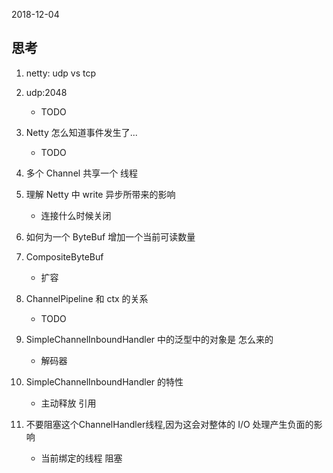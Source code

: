 2018-12-04

## 思考
1. netty: udp vs tcp
2. udp:2048
    - TODO
3. Netty 怎么知道事件发生了...
    - TODO
4. 多个 Channel 共享一个 线程
4. 理解 Netty 中 write 异步所带来的影响
    - 连接什么时候关闭
5. 如何为一个 ByteBuf 增加一个当前可读数量

6. CompositeByteBuf
    - 扩容

6. ChannelPipeline 和 ctx 的关系
    - TODO
    
6. SimpleChannelInboundHandler 中的泛型中的对象是 怎么来的
    - 解码器
7. SimpleChannelInboundHandler 的特性
    - 主动释放 引用
    
8. 不要阻塞这个ChannelHandler线程,因为这会对整体的 I/O 处理产生负面的影响
    - 当前绑定的线程 阻塞